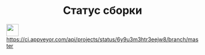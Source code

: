 
<h1 align="center"> Статус сборки </h1>


<img src="https://ci.appveyor.com/api/projects/status/6y9u3m3htr3eejw8/branch/master" height="32"/> https://ci.appveyor.com/api/projects/status/6y9u3m3htr3eejw8/branch/master

